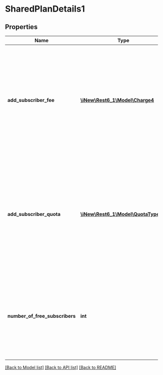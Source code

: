 # SharedPlanDetails1

## Properties
Name | Type | Description | Notes
------------ | ------------- | ------------- | -------------
**add_subscriber_fee** | [**\iNew\Rest6_1\Model\Charge4**](Charge4.md) | periodic add-on fee added to the periodic base fee of the plan for each new user in the pool which is over the limit of users available to share resources of sponsor for the base fee | 
**add_subscriber_quota** | [**\iNew\Rest6_1\Model\QuotaType1[]**](QuotaType1.md) | add-on shared accounts added to the shared resources for each new user in the pool which is over the limit of users available to share resources of sponsor for the base fee | 
**number_of_free_subscribers** | **int** | maximum number of subscribers which can use the shared resources and are included in periodic base fee subscriber pays for the plan | 

[[Back to Model list]](../README.md#documentation-for-models) [[Back to API list]](../README.md#documentation-for-api-endpoints) [[Back to README]](../README.md)


